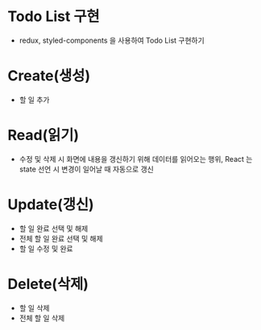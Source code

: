 # Todo List 구현
- redux, styled-components 을 사용하여 Todo List 구현하기

# Create(생성)
- 할 일 추가

# Read(읽기)
- 수정 및 삭제 시 화면에 내용을 갱신하기 위해 데이터를 읽어오는 행위, React 는 state 선언 시 변경이 일어날 때 자동으로 갱신

# Update(갱신)
- 할 일 완료 선택 및 해제
- 전체 할 일 완료 선택 및 해제
- 할 일 수정 및 완료

# Delete(삭제)
- 할 일 삭제
- 전체 할 일 삭제